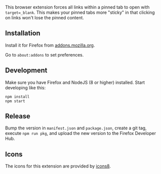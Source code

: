 This browser extension forces all links within a pinned tab to open with `target=_blank`. This makes your pinned tabs more "sticky" in that clicking on links won't lose the pinned content.

## Installation

Install it for Firefox from [addons.mozilla.org](https://addons.mozilla.org/en-US/firefox/addon/sticky-pinned-tabs/).

Go to `about:addons` to set preferences.

## Development

Make sure you have Firefox and NodeJS (8 or higher) installed. Start developing like this:

```
npm install
npm start
```

## Release

Bump the version in `manifest.json` and `package.json`, create a git tag, execute `npm run pkg`, and upload the new version to the Firefox Developer Hub.

## Icons

The icons for this extension are provided by [icons8](https://icons8.com/).
